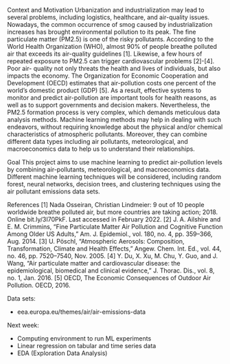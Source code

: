 


Context and Motivation
Urbanization and industrialization may lead to several problems, including logistics, healthcare, and air-quality issues. Nowadays, the common occurrence of smog caused by industrialization increases has brought environmental pollution to its peak. The fine particulate matter (PM2.5) is one of the risky pollutants. According to the World Health Organization (WHO), almost 90% of people breathe polluted air that exceeds its air-quality guidelines [1]. Likewise, a few hours of repeated exposure to PM2.5 can trigger cardiovascular problems [2]-[4]. Poor air- quality not only threats the health and lives of individuals, but also impacts the economy. The Organization for Economic Cooperation and Development (OECD) estimates that air-pollution costs one percent of the world’s domestic product (GDP) [5]. As a result, effective systems to monitor and predict air-pollution are important tools for health reasons, as well as to support governments and decision makers. Nevertheless, the PM2.5 formation process is very complex, which demands meticulous data analysis methods. Machine learning methods may help in dealing with such endeavors, without requiring knowledge about the physical and/or chemical characteristics of atmospheric pollutants. Moreover, they can combine different data types including air pollutants, meteorological, and macroeconomics data to help us to understand their relationships.


Goal
This project aims to use machine learning to predict air-pollution levels by combining air-pollutants, meteorological, and macroeconomics data. Different machine learning techniques will be considered, including random forest, neural networks, decision trees, and clustering techniques using the air pollutant emissions data sets.

References
[1] Nada Osseiran, Christian Lindmeier: 9 out of 10 people worldwide breathe polluted air, but more countries are taking action; 2018. Online bit.ly/3I70PkF. Last accessed in February 2022. [2] J. A. Ailshire and E. M. Crimmins, “Fine Particulate Matter Air Pollution and Cognitive Function Among Older US Adults,” Am. J. Epidemiol., vol. 180, no. 4, pp. 359–366, Aug. 2014. [3] U. Pöschl, “Atmospheric Aerosols: Composition, Transformation, Climate and Health Effects,” Angew. Chem. Int. Ed., vol. 44, no. 46, pp. 7520–7540, Nov. 2005.
[4] Y. Du, X. Xu, M. Chu, Y. Guo, and J. Wang, “Air particulate matter and cardiovascular disease: the epidemiological, biomedical and clinical evidence,” J. Thorac. Dis., vol. 8, no. 1, Jan. 2016.
[5] OECD, The Economic Consequences of Outdoor Air Pollution. OECD, 2016.

Data sets:
* eea.europa.eu/themes/air/air-emissions-data

Next week:
* Computing environment to run ML experiments
* Linear regression on tabular and time series data
* EDA (Exploration Data Analysis) 
